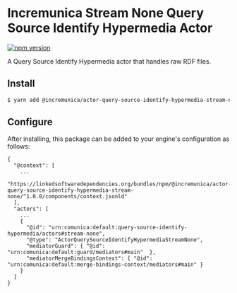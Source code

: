 # Incremunica Stream None Query Source Identify Hypermedia Actor

[![npm version](https://badge.fury.io/js/@incremunica%2Factor-query-source-identify-hypermedia-stream-none.svg)](https://badge.fury.io/js/@incremunica%2Factor-query-source-identify-hypermedia-stream-none)

A Query Source Identify Hypermedia actor that handles raw RDF files.

## Install

```bash
$ yarn add @incremunica/actor-query-source-identify-hypermedia-stream-none
```

## Configure

After installing, this package can be added to your engine's configuration as follows:
```text
{
  "@context": [
    ...
    "https://linkedsoftwaredependencies.org/bundles/npm/@incremunica/actor-query-source-identify-hypermedia-stream-none/^1.0.0/components/context.jsonld"
  ],
  "actors": [
    ...
    {
      "@id": "urn:comunica:default:query-source-identify-hypermedia/actors#stream-none",
      "@type": "ActorQuerySourceIdentifyHypermediaStreamNone",
      "mediatorGuard": { "@id": "urn:comunica:default:guard/mediators#main"  },
      "mediatorMergeBindingsContext": { "@id": "urn:comunica:default:merge-bindings-context/mediators#main" }
    }
  ]
}
```
